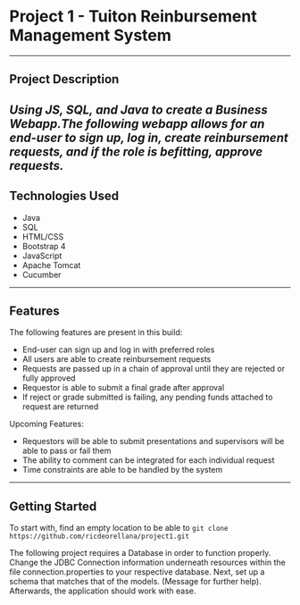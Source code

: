 # Project 1 - Tuiton Reinbursement Management System  
---
## Project Description  
*Using JS, SQL, and Java to create a Business Webapp.The following webapp allows for an end-user to sign up, log in, create reinbursement requests, and if the role is befitting, approve requests.*
---
## Technologies Used
- Java
- SQL
- HTML/CSS
- Bootstrap 4
- JavaScript
- Apache Tomcat
- Cucumber
---
## Features  
The following features are present in this build:
- End-user can sign up and log in with preferred roles
- All users are able to create reinbursement requests
- Requests are passed up in a chain of approval until they are rejected or fully approved
- Requestor is able to submit a final grade after approval
- If reject or grade submitted is failing, any pending funds attached to request are returned

Upcoming Features:
- Requestors will be able to submit presentations and supervisors will be able to pass or fail them
- The ability to comment can be integrated for each individual request
- Time constraints are able to be handled by the system

---
## Getting Started
To start with, find an empty location to be able to `git clone https://github.com/ricdeorellana/project1.git`

The following project requires a Database in order to function properly. Change the JDBC Connection information underneath resources within the file connection.properties to your respective database. Next, set up a schema that matches that of the models. (Message for further help). Afterwards, the application should work with ease.
